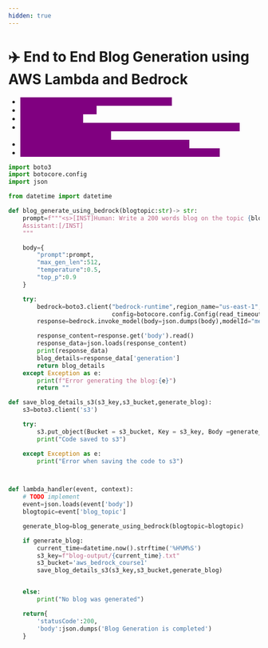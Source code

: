 ```yaml
---
hidden: true
---
```


# ✈️ End to End Blog Generation using AWS Lambda and Bedrock

* <mark style="color:purple;background-color:purple;">**Lambda for running the code based on event**</mark>
* <mark style="color:purple;background-color:purple;">**It scales automatically**</mark>
* <mark style="color:purple;background-color:purple;">**Pay as per request**</mark>
* <mark style="color:purple;background-color:purple;">**Lambda ⇒ Function ⇒ Create Function ⇒ Select — From scratch, Blueprint, Container image**</mark>
* <mark style="color:purple;background-color:purple;">**Give function name, python run time, architecture**</mark>
* <mark style="color:purple;background-color:purple;">**The below code, we will copy and paste in lambda function**</mark>&#x20;

```python
import boto3
import botocore.config
import json

from datetime import datetime

def blog_generate_using_bedrock(blogtopic:str)-> str:
    prompt=f"""<s>[INST]Human: Write a 200 words blog on the topic {blogtopic}
    Assistant:[/INST]
    """

    body={
        "prompt":prompt,
        "max_gen_len":512,
        "temperature":0.5,
        "top_p":0.9
    }

    try:
        bedrock=boto3.client("bedrock-runtime",region_name="us-east-1",
                             config=botocore.config.Config(read_timeout=300,retries={'max_attempts':3}))
        response=bedrock.invoke_model(body=json.dumps(body),modelId="meta.llama2-13b-chat-v1")

        response_content=response.get('body').read()
        response_data=json.loads(response_content)
        print(response_data)
        blog_details=response_data['generation']
        return blog_details
    except Exception as e:
        print(f"Error generating the blog:{e}")
        return ""

def save_blog_details_s3(s3_key,s3_bucket,generate_blog):
    s3=boto3.client('s3')

    try:
        s3.put_object(Bucket = s3_bucket, Key = s3_key, Body =generate_blog )
        print("Code saved to s3")

    except Exception as e:
        print("Error when saving the code to s3")



def lambda_handler(event, context):
    # TODO implement
    event=json.loads(event['body'])
    blogtopic=event['blog_topic']

    generate_blog=blog_generate_using_bedrock(blogtopic=blogtopic)

    if generate_blog:
        current_time=datetime.now().strftime('%H%M%S')
        s3_key=f"blog-output/{current_time}.txt"
        s3_bucket='aws_bedrock_course1'
        save_blog_details_s3(s3_key,s3_bucket,generate_blog)


    else:
        print("No blog was generated")

    return{
        'statusCode':200,
        'body':json.dumps('Blog Generation is completed')
    }
```
